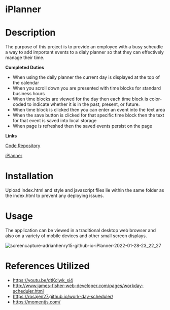 # iPlanner

# Description
The purpose of this project is to provide an employee with a busy scheudle a way to add important events to a dialy planner so that they can effectively  manage their time.

**Completed Duties**
- When using the daily planner the current day is displayed at the top of the calendar
- When you scroll down you are presented with time blocks for standard business hours
- When time blocks are viewed for the day then each time block is color-coded to indicate whether it is in the past, present, or future.
- When time block is clicked then you can enter an event into the text area
- When the save button is clicked for that specific time block then the text for that event is saved into local storage
- When page is refreshed then the saved events persist on the page

**Links**

[Code Repository](https://github.com/AdrianHenry15/iPlanner)

[iPlanner](https://adrianhenry15.github.io/iPlanner/)

# Installation
Upload index.html and style and javascript files lie within the same folder as the index.html to prevent any deploying issues.

# Usage
The application can be viewed in a traditional desktop web browser and also on a variety of mobile devices and other small screen displays.

![screencapture-adrianhenry15-github-io-iPlanner-2022-01-28-23_22_27](https://user-images.githubusercontent.com/95331448/151647041-e6863d6d-f335-49dd-b19c-e03a38c61336.jpg)

# References Utilized
- https://youtu.be/dtKciwk_si4
- http://www.james-fisher-web-developer.com/pages/workday-scheduler.html
- https://rosajen27.github.io/work-day-scheduler/
- https://momentjs.com/
